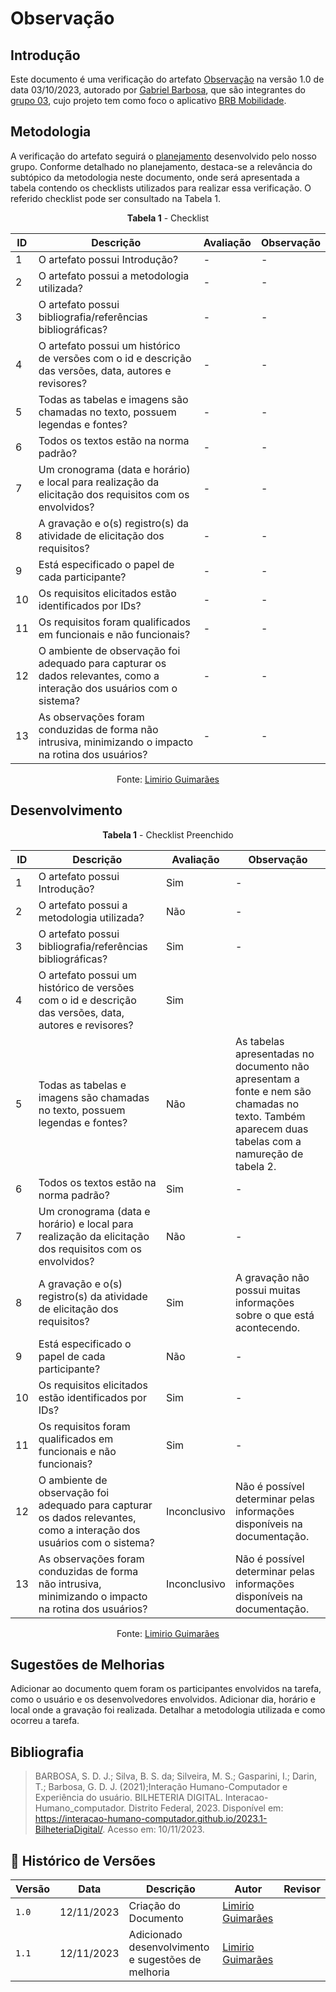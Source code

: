 # Observação
 
## Introdução

Este documento é uma verificação do artefato  [Observação](https://requisitos-de-software.github.io/2023.2-BRBMobilidade/Elicitação/Técnicas/Observação/) na versão 1.0 de data 03/10/2023, autorado por [Gabriel Barbosa](https://github.com/gabrie1barbosa), que são integrantes do [grupo 03](https://requisitos-de-software.github.io/2023.2-BRBMobilidade/), cujo projeto tem como foco o aplicativo [BRB Mobilidade](https://play.google.com/store/apps/details?id=br.com.brb.mobilidade&hl=pt_BR&gl=US&pli=1).

## Metodologia 

A verificação do artefato seguirá o [planejamento](https://requisitos-de-software.github.io/2023.2-Carteira_Digital_de_Transito/verificacao/planejamendoDaVerificacao/) desenvolvido pelo nosso grupo. Conforme detalhado no planejamento, destaca-se a relevância do subtópico da metodologia neste documento, onde será apresentada a tabela contendo os checklists utilizados para realizar essa verificação. O referido checklist pode ser consultado na Tabela 1.

<center>

**Tabela 1** - Checklist

| ID | Descrição                                                                                                                      | Avaliação  | Observação                                                             |
|----|--------------------------------------------------------------------------------------------------------------------------------|------------|------------------------------------------------------------------------|
| 1  | O artefato possui Introdução?                                                                                                  | -          | -                                                                      |
| 2  | O artefato possui a metodologia utilizada?                                                                    		      | -          | -                                                                      |
| 3  | O artefato possui bibliografia/referências bibliográficas?                                                                     | -          | -                                                                      |
| 4  | O artefato possui um histórico de versões com o id e descrição das versões, data, autores e revisores?                         | -          | -                                                                      |
| 5  | Todas as tabelas e imagens são chamadas no texto, possuem legendas e fontes?                                                   | -          | -                                                                      |
| 6  | Todos os textos estão na norma padrão?                                       						      | -          | -                                                                      |
| 7  | Um cronograma (data e horário) e local para realização da elicitação dos requisitos com os envolvidos?			      | -          | -                                                                      |
| 8  | A gravação e o(s) registro(s) da atividade de elicitação dos requisitos?                                                       | -          | -                                                                      |
| 9  | Está especificado o papel de cada participante?                                                                                | -          | -  								    |
| 10 | Os requisitos elicitados estão identificados por IDs?	                                                                      | -          | -                                                                      |
| 11 | Os requisitos foram qualificados em funcionais e não funcionais?	                                                              | -          | -                                                                      |
| 12  |  O ambiente de observação foi adequado para capturar os dados relevantes, como a interação dos usuários com o sistema?        | -          | -  								    |
| 13  |  As observações foram conduzidas de forma não intrusiva, minimizando o impacto na rotina dos usuários?                        | -          | -  								    |

Fonte: [Limirio Guimarães](https://github.com/LimirioGuimaraes)

</center>


## Desenvolvimento 

<center>

**Tabela 1** - Checklist Preenchido

| ID | Descrição                                                                                                                      | Avaliação  | Observação                                                             |
|----|--------------------------------------------------------------------------------------------------------------------------------|------------|------------------------------------------------------------------------|
| 1  | O artefato possui Introdução?                                                                                                  | Sim          | -                                                                      |
| 2  | O artefato possui a metodologia utilizada?                                                                    		      | Não          | -                                                                      |
| 3  | O artefato possui bibliografia/referências bibliográficas?                                                                     | Sim          | -                                                                      |
| 4  | O artefato possui um histórico de versões com o id e descrição das versões, data, autores e revisores?                         | Sim          | |
| 5  | Todas as tabelas e imagens são chamadas no texto, possuem legendas e fontes?                                                   | Não          | As tabelas apresentadas no documento não apresentam a fonte e nem são chamadas no texto. Também aparecem duas tabelas com a namureção de tabela 2.|
| 6  | Todos os textos estão na norma padrão?                                       						      | Sim          | -                                                                      |
| 7  | Um cronograma (data e horário) e local para realização da elicitação dos requisitos com os envolvidos?			      | Não          | - 									|
| 8  | A gravação e o(s) registro(s) da atividade de elicitação dos requisitos?                                                       | Sim          | A gravação não possui muitas informações sobre o que está acontecendo.|
| 9  | Está especificado o papel de cada participante?                                                                                | Não          | -  								    |
| 10 | Os requisitos elicitados estão identificados por IDs?	                                                                      | Sim          | -                                                                      |
| 11 | Os requisitos foram qualificados em funcionais e não funcionais?	                                                              | Sim          | -                                                                      |
| 12  |  O ambiente de observação foi adequado para capturar os dados relevantes, como a interação dos usuários com o sistema?        | Inconclusivo | Não é possível determinar pelas informações disponíveis na documentação.|
| 13  |  As observações foram conduzidas de forma não intrusiva, minimizando o impacto na rotina dos usuários?                        | Inconclusivo | Não é possível determinar pelas informações disponíveis na documentação.|

Fonte: [Limirio Guimarães](https://github.com/LimirioGuimaraes)

</center>

## Sugestões de Melhorias

Adicionar ao documento quem foram os participantes envolvidos na tarefa, como o usuário e os desenvolvedores envolvidos. Adicionar dia, horário e local onde a gravação foi realizada. Detalhar a metodologia utilizada e como ocorreu a tarefa.

## Bibliografia

> BARBOSA, S. D. J.; Silva, B. S. da; Silveira, M. S.; Gasparini, I.; Darin, T.; Barbosa, G. D. J. (2021);Interação Humano-Computador e Experiência do usuário.
> BILHETERIA DIGITAL. Interacao-Humano_computador. Distrito Federal, 2023. Disponível em: <https://interacao-humano-computador.github.io/2023.1-BilheteriaDigital/>. Acesso em: 10/11/2023.<br>

## 📑 Histórico de Versões

| Versão | Data       | Descrição                                       | Autor                                          | Revisor                                      |
| ------ | ---------- | ----------------------------------------------- | -----------------------------------------------| ---------------------------------------------|
| `1.0`  | 12/11/2023 | Criação do Documento | [Limirio Guimarães](https://github.com/LimirioGuimaraes) |  |
| `1.1`  | 12/11/2023 | Adicionado desenvolvimento e sugestões de melhoria | [Limirio Guimarães](https://github.com/LimirioGuimaraes) |  |
